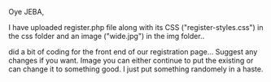 Oye JEBA,

I have uploaded register.php file along with its CSS ("register-styles.css") in the css folder and an image ("wide.jpg") in the img folder.. 

did a bit of coding for the front end of our registration page... Suggest any changes if you want. Image you can either continue to put the existing or can change it to something good. I just put something randomely in a haste.
